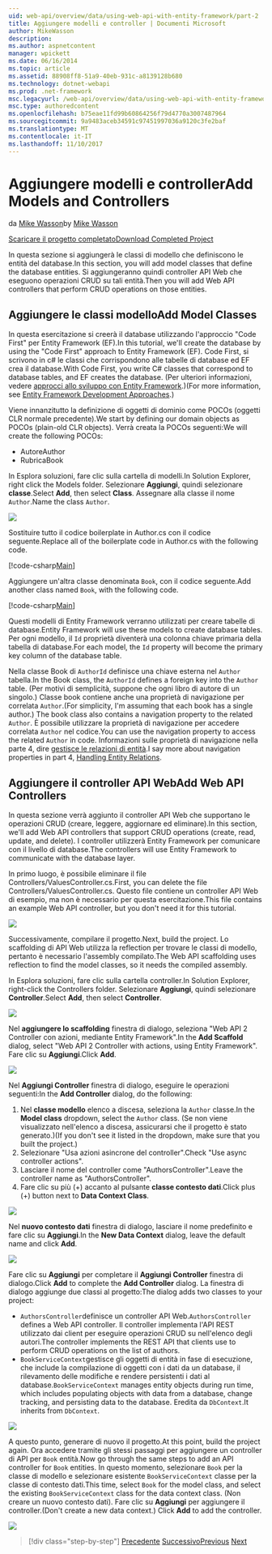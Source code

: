 ```yaml
---
uid: web-api/overview/data/using-web-api-with-entity-framework/part-2
title: Aggiungere modelli e controller | Documenti Microsoft
author: MikeWasson
description: 
ms.author: aspnetcontent
manager: wpickett
ms.date: 06/16/2014
ms.topic: article
ms.assetid: 88908ff8-51a9-40eb-931c-a8139128b680
ms.technology: dotnet-webapi
ms.prod: .net-framework
msc.legacyurl: /web-api/overview/data/using-web-api-with-entity-framework/part-2
msc.type: authoredcontent
ms.openlocfilehash: b75eae11fd99b60864256f79d4770a3007487964
ms.sourcegitcommit: 9a9483aceb34591c97451997036a9120c3fe2baf
ms.translationtype: MT
ms.contentlocale: it-IT
ms.lasthandoff: 11/10/2017
---
```

<a name="add-models-and-controllers"></a><span data-ttu-id="fe3d2-102">Aggiungere modelli e controller</span><span class="sxs-lookup"><span data-stu-id="fe3d2-102">Add Models and Controllers</span></span>
====================
<span data-ttu-id="fe3d2-103">da [Mike Wasson](https://github.com/MikeWasson)</span><span class="sxs-lookup"><span data-stu-id="fe3d2-103">by [Mike Wasson](https://github.com/MikeWasson)</span></span>

[<span data-ttu-id="fe3d2-104">Scaricare il progetto completato</span><span class="sxs-lookup"><span data-stu-id="fe3d2-104">Download Completed Project</span></span>](https://github.com/MikeWasson/BookService)

<span data-ttu-id="fe3d2-105">In questa sezione si aggiungerà le classi di modello che definiscono le entità del database.</span><span class="sxs-lookup"><span data-stu-id="fe3d2-105">In this section, you will add model classes that define the database entities.</span></span> <span data-ttu-id="fe3d2-106">Si aggiungeranno quindi controller API Web che eseguono operazioni CRUD su tali entità.</span><span class="sxs-lookup"><span data-stu-id="fe3d2-106">Then you will add Web API controllers that perform CRUD operations on those entities.</span></span>

## <a name="add-model-classes"></a><span data-ttu-id="fe3d2-107">Aggiungere le classi modello</span><span class="sxs-lookup"><span data-stu-id="fe3d2-107">Add Model Classes</span></span>

<span data-ttu-id="fe3d2-108">In questa esercitazione si creerà il database utilizzando l'approccio "Code First" per Entity Framework (EF).</span><span class="sxs-lookup"><span data-stu-id="fe3d2-108">In this tutorial, we'll create the database by using the "Code First" approach to Entity Framework (EF).</span></span> <span data-ttu-id="fe3d2-109">Code First, si scrivono in c# le classi che corrispondono alle tabelle di database ed EF crea il database.</span><span class="sxs-lookup"><span data-stu-id="fe3d2-109">With Code First, you write C# classes that correspond to database tables, and EF creates the database.</span></span> <span data-ttu-id="fe3d2-110">(Per ulteriori informazioni, vedere [approcci allo sviluppo con Entity Framework](https://msdn.microsoft.com/en-us/library/ms178359%28v=vs.110%29.aspx#dbfmfcf).)</span><span class="sxs-lookup"><span data-stu-id="fe3d2-110">(For more information, see [Entity Framework Development Approaches](https://msdn.microsoft.com/en-us/library/ms178359%28v=vs.110%29.aspx#dbfmfcf).)</span></span>

<span data-ttu-id="fe3d2-111">Viene innanzitutto la definizione di oggetti di dominio come POCOs (oggetti CLR normale precedente).</span><span class="sxs-lookup"><span data-stu-id="fe3d2-111">We start by defining our domain objects as POCOs (plain-old CLR objects).</span></span> <span data-ttu-id="fe3d2-112">Verrà creata la POCOs seguenti:</span><span class="sxs-lookup"><span data-stu-id="fe3d2-112">We will create the following POCOs:</span></span>

- <span data-ttu-id="fe3d2-113">Autore</span><span class="sxs-lookup"><span data-stu-id="fe3d2-113">Author</span></span>
- <span data-ttu-id="fe3d2-114">Rubrica</span><span class="sxs-lookup"><span data-stu-id="fe3d2-114">Book</span></span>

<span data-ttu-id="fe3d2-115">In Esplora soluzioni, fare clic sulla cartella di modelli.</span><span class="sxs-lookup"><span data-stu-id="fe3d2-115">In Solution Explorer, right click the Models folder.</span></span> <span data-ttu-id="fe3d2-116">Selezionare **Aggiungi**, quindi selezionare **classe**.</span><span class="sxs-lookup"><span data-stu-id="fe3d2-116">Select **Add**, then select **Class**.</span></span> <span data-ttu-id="fe3d2-117">Assegnare alla classe il nome `Author`.</span><span class="sxs-lookup"><span data-stu-id="fe3d2-117">Name the class `Author`.</span></span>

![](part-2/_static/image1.png)

<span data-ttu-id="fe3d2-118">Sostituire tutto il codice boilerplate in Author.cs con il codice seguente.</span><span class="sxs-lookup"><span data-stu-id="fe3d2-118">Replace all of the boilerplate code in Author.cs with the following code.</span></span>

[!code-csharp[Main](part-2/samples/sample1.cs)]

<span data-ttu-id="fe3d2-119">Aggiungere un'altra classe denominata `Book`, con il codice seguente.</span><span class="sxs-lookup"><span data-stu-id="fe3d2-119">Add another class named `Book`, with the following code.</span></span>

[!code-csharp[Main](part-2/samples/sample2.cs)]

<span data-ttu-id="fe3d2-120">Questi modelli di Entity Framework verranno utilizzati per creare tabelle di database.</span><span class="sxs-lookup"><span data-stu-id="fe3d2-120">Entity Framework will use these models to create database tables.</span></span> <span data-ttu-id="fe3d2-121">Per ogni modello, il `Id` proprietà diventerà una colonna chiave primaria della tabella di database.</span><span class="sxs-lookup"><span data-stu-id="fe3d2-121">For each model, the `Id` property will become the primary key column of the database table.</span></span>

<span data-ttu-id="fe3d2-122">Nella classe Book di `AuthorId` definisce una chiave esterna nel `Author` tabella.</span><span class="sxs-lookup"><span data-stu-id="fe3d2-122">In the Book class, the `AuthorId` defines a foreign key into the `Author` table.</span></span> <span data-ttu-id="fe3d2-123">(Per motivi di semplicità, suppone che ogni libro di autore di un singolo.) Classe book contiene anche una proprietà di navigazione per correlata `Author`.</span><span class="sxs-lookup"><span data-stu-id="fe3d2-123">(For simplicity, I'm assuming that each book has a single author.) The book class also contains a navigation property to the related `Author`.</span></span> <span data-ttu-id="fe3d2-124">È possibile utilizzare la proprietà di navigazione per accedere correlata `Author` nel codice.</span><span class="sxs-lookup"><span data-stu-id="fe3d2-124">You can use the navigation property to access the related `Author` in code.</span></span> <span data-ttu-id="fe3d2-125">Informazioni sulle proprietà di navigazione nella parte 4, dire [gestisce le relazioni di entità](part-4.md).</span><span class="sxs-lookup"><span data-stu-id="fe3d2-125">I say more about navigation properties in part 4, [Handling Entity Relations](part-4.md).</span></span>

## <a name="add-web-api-controllers"></a><span data-ttu-id="fe3d2-126">Aggiungere il controller API Web</span><span class="sxs-lookup"><span data-stu-id="fe3d2-126">Add Web API Controllers</span></span>

<span data-ttu-id="fe3d2-127">In questa sezione verrà aggiunto il controller API Web che supportano le operazioni CRUD (creare, leggere, aggiornare ed eliminare).</span><span class="sxs-lookup"><span data-stu-id="fe3d2-127">In this section, we'll add Web API controllers that support CRUD operations (create, read, update, and delete).</span></span> <span data-ttu-id="fe3d2-128">I controller utilizzerà Entity Framework per comunicare con il livello di database.</span><span class="sxs-lookup"><span data-stu-id="fe3d2-128">The controllers will use Entity Framework to communicate with the database layer.</span></span>

<span data-ttu-id="fe3d2-129">In primo luogo, è possibile eliminare il file Controllers/ValuesController.cs.</span><span class="sxs-lookup"><span data-stu-id="fe3d2-129">First, you can delete the file Controllers/ValuesController.cs.</span></span> <span data-ttu-id="fe3d2-130">Questo file contiene un controller API Web di esempio, ma non è necessario per questa esercitazione.</span><span class="sxs-lookup"><span data-stu-id="fe3d2-130">This file contains an example Web API controller, but you don't need it for this tutorial.</span></span>

![](part-2/_static/image2.png)

<span data-ttu-id="fe3d2-131">Successivamente, compilare il progetto.</span><span class="sxs-lookup"><span data-stu-id="fe3d2-131">Next, build the project.</span></span> <span data-ttu-id="fe3d2-132">Lo scaffolding di API Web utilizza la reflection per trovare le classi di modello, pertanto è necessario l'assembly compilato.</span><span class="sxs-lookup"><span data-stu-id="fe3d2-132">The Web API scaffolding uses reflection to find the model classes, so it needs the compiled assembly.</span></span>

<span data-ttu-id="fe3d2-133">In Esplora soluzioni, fare clic sulla cartella controller.</span><span class="sxs-lookup"><span data-stu-id="fe3d2-133">In Solution Explorer, right-click the Controllers folder.</span></span> <span data-ttu-id="fe3d2-134">Selezionare **Aggiungi**, quindi selezionare **Controller**.</span><span class="sxs-lookup"><span data-stu-id="fe3d2-134">Select **Add**, then select **Controller**.</span></span>

![](part-2/_static/image3.png)

<span data-ttu-id="fe3d2-135">Nel **aggiungere lo scaffolding** finestra di dialogo, seleziona "Web API 2 Controller con azioni, mediante Entity Framework".</span><span class="sxs-lookup"><span data-stu-id="fe3d2-135">In the **Add Scaffold** dialog, select "Web API 2 Controller with actions, using Entity Framework".</span></span> <span data-ttu-id="fe3d2-136">Fare clic su **Aggiungi**.</span><span class="sxs-lookup"><span data-stu-id="fe3d2-136">Click **Add**.</span></span>

![](part-2/_static/image4.png)

<span data-ttu-id="fe3d2-137">Nel **Aggiungi Controller** finestra di dialogo, eseguire le operazioni seguenti:</span><span class="sxs-lookup"><span data-stu-id="fe3d2-137">In the **Add Controller** dialog, do the following:</span></span>

1. <span data-ttu-id="fe3d2-138">Nel **classe modello** elenco a discesa, seleziona la `Author` classe.</span><span class="sxs-lookup"><span data-stu-id="fe3d2-138">In the **Model class** dropdown, select the `Author` class.</span></span> <span data-ttu-id="fe3d2-139">(Se non viene visualizzato nell'elenco a discesa, assicurarsi che il progetto è stato generato.)</span><span class="sxs-lookup"><span data-stu-id="fe3d2-139">(If you don't see it listed in the dropdown, make sure that you built the project.)</span></span>
2. <span data-ttu-id="fe3d2-140">Selezionare "Usa azioni asincrone del controller".</span><span class="sxs-lookup"><span data-stu-id="fe3d2-140">Check "Use async controller actions".</span></span>
3. <span data-ttu-id="fe3d2-141">Lasciare il nome del controller come &quot;AuthorsController&quot;.</span><span class="sxs-lookup"><span data-stu-id="fe3d2-141">Leave the controller name as &quot;AuthorsController&quot;.</span></span>
4. <span data-ttu-id="fe3d2-142">Fare clic su più (+) accanto al pulsante **classe contesto dati**.</span><span class="sxs-lookup"><span data-stu-id="fe3d2-142">Click plus (+) button next to **Data Context Class**.</span></span>

![](part-2/_static/image5.png)

<span data-ttu-id="fe3d2-143">Nel **nuovo contesto dati** finestra di dialogo, lasciare il nome predefinito e fare clic su **Aggiungi**.</span><span class="sxs-lookup"><span data-stu-id="fe3d2-143">In the **New Data Context** dialog, leave the default name and click **Add**.</span></span>

![](part-2/_static/image6.png)

<span data-ttu-id="fe3d2-144">Fare clic su **Aggiungi** per completare il **Aggiungi Controller** finestra di dialogo.</span><span class="sxs-lookup"><span data-stu-id="fe3d2-144">Click **Add** to complete the **Add Controller** dialog.</span></span> <span data-ttu-id="fe3d2-145">La finestra di dialogo aggiunge due classi al progetto:</span><span class="sxs-lookup"><span data-stu-id="fe3d2-145">The dialog adds two classes to your project:</span></span>

- <span data-ttu-id="fe3d2-146">`AuthorsController`definisce un controller API Web.</span><span class="sxs-lookup"><span data-stu-id="fe3d2-146">`AuthorsController` defines a Web API controller.</span></span> <span data-ttu-id="fe3d2-147">Il controller implementa l'API REST utilizzato dai client per eseguire operazioni CRUD su nell'elenco degli autori.</span><span class="sxs-lookup"><span data-stu-id="fe3d2-147">The controller implements the REST API that clients use to perform CRUD operations on the list of authors.</span></span>
- <span data-ttu-id="fe3d2-148">`BookServiceContext`gestisce gli oggetti di entità in fase di esecuzione, che include la compilazione di oggetti con i dati da un database, il rilevamento delle modifiche e rendere persistenti i dati al database.</span><span class="sxs-lookup"><span data-stu-id="fe3d2-148">`BookServiceContext` manages entity objects during run time, which includes populating objects with data from a database, change tracking, and persisting data to the database.</span></span> <span data-ttu-id="fe3d2-149">Eredita da `DbContext`.</span><span class="sxs-lookup"><span data-stu-id="fe3d2-149">It inherits from `DbContext`.</span></span>

![](part-2/_static/image7.png)

<span data-ttu-id="fe3d2-150">A questo punto, generare di nuovo il progetto.</span><span class="sxs-lookup"><span data-stu-id="fe3d2-150">At this point, build the project again.</span></span> <span data-ttu-id="fe3d2-151">Ora accedere tramite gli stessi passaggi per aggiungere un controller di API per `Book` entità.</span><span class="sxs-lookup"><span data-stu-id="fe3d2-151">Now go through the same steps to add an API controller for `Book` entities.</span></span> <span data-ttu-id="fe3d2-152">In questo momento, selezionare `Book` per la classe di modello e selezionare esistente `BookServiceContext` classe per la classe di contesto dati.</span><span class="sxs-lookup"><span data-stu-id="fe3d2-152">This time, select `Book` for the model class, and select the existing `BookServiceContext` class for the data context class.</span></span> <span data-ttu-id="fe3d2-153">(Non creare un nuovo contesto dati). Fare clic su **Aggiungi** per aggiungere il controller.</span><span class="sxs-lookup"><span data-stu-id="fe3d2-153">(Don't create a new data context.) Click **Add** to add the controller.</span></span>

![](part-2/_static/image8.png)

>[!div class="step-by-step"]
<span data-ttu-id="fe3d2-154">[Precedente](part-1.md)
[Successivo](part-3.md)</span><span class="sxs-lookup"><span data-stu-id="fe3d2-154">[Previous](part-1.md)
[Next](part-3.md)</span></span>
